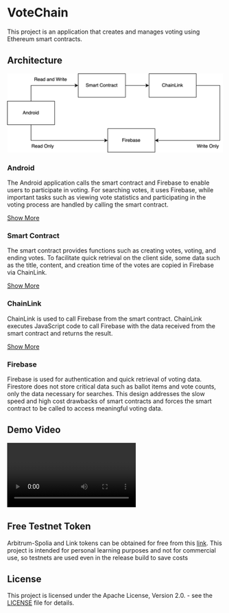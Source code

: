 # VoteChain

This project is an application that creates and manages voting using Ethereum smart contracts.

## Architecture

![architecture](./docs/res/architecture.drawio.png)

### Android

The Android application calls the smart contract and Firebase to enable users to participate in voting. For searching
votes, it uses Firebase, while important tasks such as viewing vote statistics and participating in the voting process
are handled by calling the smart contract.

[Show More](./android)

### Smart Contract

The smart contract provides functions such as creating votes, voting, and ending votes. To facilitate quick retrieval on
the client side, some data such as the title, content, and creation time of the votes are copied in Firebase via
ChainLink.

[Show More](./contract)

### ChainLink

ChainLink is used to call Firebase from the smart contract. ChainLink executes JavaScript code to call Firebase with the
data received from the smart contract and returns the result.

[Show More](./contract/script)

### Firebase

Firebase is used for authentication and quick retrieval of voting data. Firestore does not store critical data such as
ballot items and vote counts, only the data necessary for searches. This design addresses the slow speed and high cost
drawbacks of smart contracts and forces the smart contract to be called to access meaningful voting data.

## Demo Video

<video src="https://github.com/user-attachments/assets/14620fae-e06d-4daf-8fcf-18b4cb61bd67"></video>

## Free Testnet Token

Arbitrum-Spolia and Link tokens can be obtained for free from this [link](https://faucets.chain.link/). This project is
intended for personal learning
purposes and not for commercial use, so testnets are used even in the release build to save costs

## License

This project is licensed under the Apache License, Version 2.0. - see the [LICENSE](./LICENSE.txt) file for details.